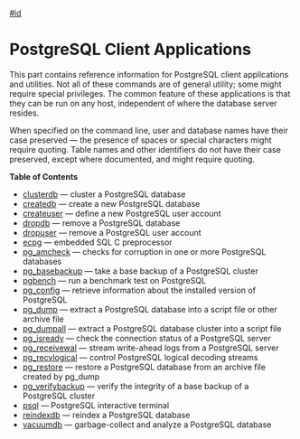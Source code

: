 [#id](#REFERENCE-CLIENT)

# PostgreSQL Client Applications

This part contains reference information for PostgreSQL client applications and utilities. Not all of these commands are of general utility; some might require special privileges. The common feature of these applications is that they can be run on any host, independent of where the database server resides.

When specified on the command line, user and database names have their case preserved — the presence of spaces or special characters might require quoting. Table names and other identifiers do not have their case preserved, except where documented, and might require quoting.

**Table of Contents**

- [clusterdb](app-clusterdb.html) — cluster a PostgreSQL database
- [createdb](app-createdb.html) — create a new PostgreSQL database
- [createuser](app-createuser.html) — define a new PostgreSQL user account
- [dropdb](app-dropdb.html) — remove a PostgreSQL database
- [dropuser](app-dropuser.html) — remove a PostgreSQL user account
- [ecpg](app-ecpg.html) — embedded SQL C preprocessor
- [pg_amcheck](app-pgamcheck.html) — checks for corruption in one or more PostgreSQL databases
- [pg_basebackup](app-pgbasebackup.html) — take a base backup of a PostgreSQL cluster
- [pgbench](pgbench.html) — run a benchmark test on PostgreSQL
- [pg_config](app-pgconfig.html) — retrieve information about the installed version of PostgreSQL
- [pg_dump](app-pgdump.html) — extract a PostgreSQL database into a script file or other archive file
- [pg_dumpall](app-pg-dumpall.html) — extract a PostgreSQL database cluster into a script file
- [pg_isready](app-pg-isready.html) — check the connection status of a PostgreSQL server
- [pg_receivewal](app-pgreceivewal.html) — stream write-ahead logs from a PostgreSQL server
- [pg_recvlogical](app-pgrecvlogical.html) — control PostgreSQL logical decoding streams
- [pg_restore](app-pgrestore.html) — restore a PostgreSQL database from an archive file created by pg_dump
- [pg_verifybackup](app-pgverifybackup.html) — verify the integrity of a base backup of a PostgreSQL cluster
- [psql](app-psql.html) — PostgreSQL interactive terminal
- [reindexdb](app-reindexdb.html) — reindex a PostgreSQL database
- [vacuumdb](app-vacuumdb.html) — garbage-collect and analyze a PostgreSQL database
